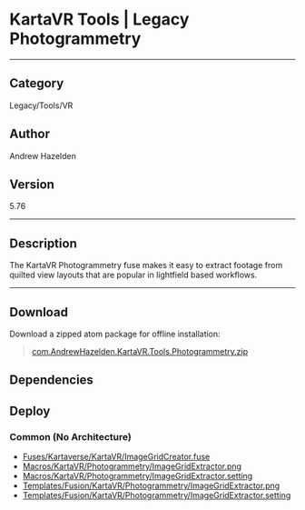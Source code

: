 # KartaVR Tools | Legacy Photogrammetry
___

## Category
Legacy/Tools/VR

## Author
Andrew Hazelden

## Version
5.76

___

## Description
<p>The KartaVR Photogrammetry fuse makes it easy to extract footage from quilted view layouts that are popular in lightfield based workflows.</p>

___

## Download

Download a zipped atom package for offline installation:
> [com.AndrewHazelden.KartaVR.Tools.Photogrammetry.zip](https://gitlab.com/WeSuckLess/Reactor/-/archive/master/Reactor-master.zip?path=Atoms/com.AndrewHazelden.KartaVR.Tools.Photogrammetry)  

## Dependencies

## Deploy

### Common (No Architecture)

<ul>
<li><a href="https://gitlab.com/WeSuckLess/Reactor/-/blob/master/Atoms/com.AndrewHazelden.KartaVR.Tools.Photogrammetry/Fuses/Kartaverse/KartaVR/ImageGridCreator.fuse?ref_type=heads">Fuses/Kartaverse/KartaVR/ImageGridCreator.fuse</a></li>
<li><a href="https://gitlab.com/WeSuckLess/Reactor/-/blob/master/Atoms/com.AndrewHazelden.KartaVR.Tools.Photogrammetry/Macros/KartaVR/Photogrammetry/ImageGridExtractor.png?ref_type=heads">Macros/KartaVR/Photogrammetry/ImageGridExtractor.png</a></li>
<li><a href="https://gitlab.com/WeSuckLess/Reactor/-/blob/master/Atoms/com.AndrewHazelden.KartaVR.Tools.Photogrammetry/Macros/KartaVR/Photogrammetry/ImageGridExtractor.setting?ref_type=heads">Macros/KartaVR/Photogrammetry/ImageGridExtractor.setting</a></li>
<li><a href="https://gitlab.com/WeSuckLess/Reactor/-/blob/master/Atoms/com.AndrewHazelden.KartaVR.Tools.Photogrammetry/Templates/Fusion/KartaVR/Photogrammetry/ImageGridExtractor.png?ref_type=heads">Templates/Fusion/KartaVR/Photogrammetry/ImageGridExtractor.png</a></li>
<li><a href="https://gitlab.com/WeSuckLess/Reactor/-/blob/master/Atoms/com.AndrewHazelden.KartaVR.Tools.Photogrammetry/Templates/Fusion/KartaVR/Photogrammetry/ImageGridExtractor.setting?ref_type=heads">Templates/Fusion/KartaVR/Photogrammetry/ImageGridExtractor.setting</a></li>
</ul>
